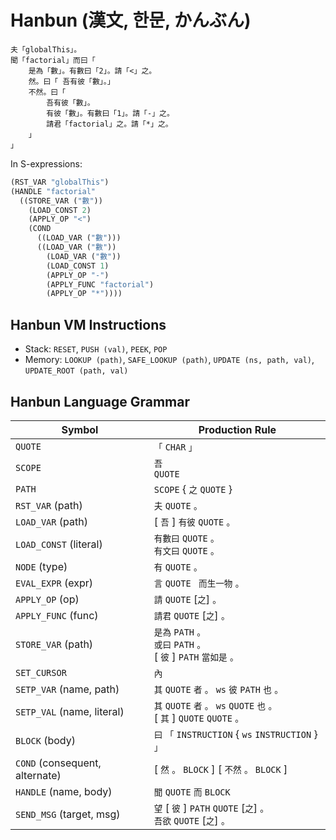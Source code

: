 # Hanbun (漢文, 한문, かんぶん)

```
夫「globalThis」。
聞「factorial」而曰「
    是為「數」。有數曰「2」。請「<」之。
    然。曰「 吾有彼「數」。」
    不然。曰「
        吾有彼「數」。
        有彼「數」。有數曰「1」。請「-」之。
        請君「factorial」之。請「*」之。
    」
」
```

In S-expressions:

```scheme
(RST_VAR "globalThis")
(HANDLE "factorial"
  ((STORE_VAR ("數"))
    (LOAD_CONST 2)
    (APPLY_OP "<")
    (COND
      ((LOAD_VAR ("數")))
      ((LOAD_VAR ("數"))
        (LOAD_VAR ("數"))
        (LOAD_CONST 1)
        (APPLY_OP "-")
        (APPLY_FUNC "factorial")
        (APPLY_OP "*"))))
```

## Hanbun VM Instructions
- Stack: `RESET`, `PUSH (val)`, `PEEK`, `POP`
- Memory: `LOOKUP (path)`, `SAFE_LOOKUP (path)`, `UPDATE (ns, path, val)`, `UPDATE_ROOT (path, val)`
 
## Hanbun Language Grammar

| Symbol  | Production Rule          |
| ------- | ------------------------ |
| `QUOTE` | `「` `CHAR` `」`         |
| `SCOPE` | `吾` <br> `QUOTE`        |
| `PATH`  | `SCOPE` { `之` `QUOTE` } |
| `RST_VAR` (path)               | `夫` `QUOTE` `。`                                                                |
| `LOAD_VAR` (path)              | [ `吾` ] `有彼` `QUOTE` `。`                                                     |
| `LOAD_CONST` (literal)         | `有數曰` `QUOTE` `。` <br> `有文曰` `QUOTE` `。`                                 |
| `NODE` (type)                  | `有` `QUOTE` `。`                                                                |
| `EVAL_EXPR` (expr)             | `言` `QUOTE` ` 而生一物` `。`                                                    |
| `APPLY_OP` (op)                | `請` `QUOTE` [`之`] `。`                                                         |
| `APPLY_FUNC` (func)            | `請君` `QUOTE` [`之`] `。`                                                       |
| `STORE_VAR` (path)             | `是為` `PATH` `。` <br> `或曰` `PATH` `。`<br> [ `彼` ] `PATH` `當如是` `。`     |
| `SET_CURSOR`                   | `內`                                                                             |
| `SETP_VAR` (name, path)             | `其` `QUOTE` `者` `。` `ws` `彼` `PATH` `也` `。`                                |
| `SETP_VAL` (name, literal)          | `其` `QUOTE` `者` `。` `ws` `QUOTE` `也` `。` <br> [ `其` ] `QUOTE` `QUOTE` `。` |
| `BLOCK` (body)                 | `曰` `「` `INSTRUCTION` { `ws` `INSTRUCTION` } `」`                              |
| `COND` (consequent, alternate) | [ `然` `。` `BLOCK` ] [ `不然` `。` `BLOCK` ]                                    |
| `HANDLE` (name, body)          | `聞` `QUOTE` `而` `BLOCK`                                                        |
| `SEND_MSG` (target, msg)       | `望` [ `彼` ] `PATH` `QUOTE` [`之`] `。` <br> `吾欲` `QUOTE` [`之`] `。`         |

